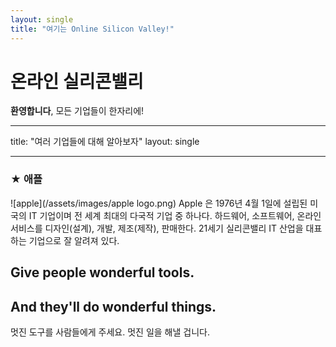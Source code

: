 ```yaml
---
layout: single
title: "여기는 Online Silicon Valley!" 
---
```



# 온라인 실리콘밸리

**환영합니다**, 모든 기업들이 한자리에!

---

title: "여러 기업들에 대해 알아보자"
layout: single 

---

### ★ 애플
![apple](/assets/images/apple logo.png)
Apple 은 1976년 4월 1일에 설립된 미국의 IT 기업이며 전 세계 최대의 다국적 기업 중 하나다.
하드웨어, 소프트웨어, 온라인 서비스를 디자인(설계), 개발, 제조(제작), 판매한다. 21세기 실리콘밸리 IT 산업을 대표하는 기업으로 잘 알려져 있다.

## Give people wonderful tools.
## And they'll do wonderful things.
멋진 도구를 사람들에게 주세요.
멋진 일을 해낼 겁니다.
